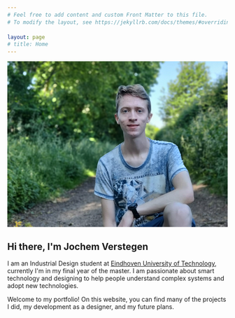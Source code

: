 ```yaml
---
# Feel free to add content and custom Front Matter to this file.
# To modify the layout, see https://jekyllrb.com/docs/themes/#overriding-theme-defaults

layout: page
# title: Home
---
```


![Cover Image](assets/images/personal-image.png)

## Hi there, I'm Jochem Verstegen
I am an Industrial Design student at [Eindhoven University of Technology](https://www.tue.nl/en/our-university/departments/industrial-design/), currently I'm in my final year of the master. I am passionate about smart technology and designing to help people understand complex systems and adopt new technologies.

Welcome to my portfolio! On this website, you can find many of the projects I did, my development as a designer, and my future plans.